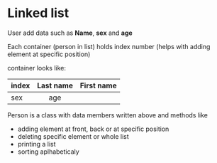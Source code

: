 # Linked list

User add data such as **Name**, **sex** and **age**

Each container (person in list) holds index number (helps with adding element at specific position)

container looks like:

| index | Last name | First name |
| ------|:---------:|------------|
|  sex  | age       |            |

Person is a class with data members written above and methods like 
 * adding element at front, back or at specific position
 * deleting specific element or whole list
 * printing a list
 * sorting aplhabeticaly
 

